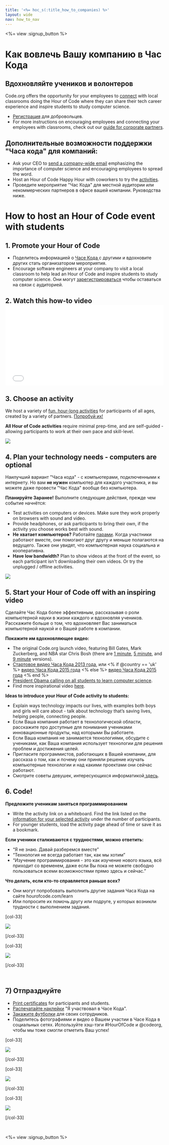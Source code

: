 ```yaml
---
title: '<%= hoc_s(:title_how_to_companies) %>'
layout: wide
nav: how_to_nav
---
```

<%= view :signup_button %>

# Как вовлечь Вашу компанию в Час Кода

## Вдохновляйте учеников и волонтеров

Code.org offers the opportunity for your employees to [connect](<%= resolve_url('https://code.org/volunteer') %>) with local classrooms doing the Hour of Code where they can share their tech career experience and inspire students to study computer science.

- [Регистрация](<%= resolve_url('https://code.org/volunteer') %>) для добровольцев.
- For more instructions on encouraging employees and connecting your employees with classrooms, check out our [guide for corporate partners](<%= localized_file('/files/hoc-corporate-toolkit.pdf') %>).

## Дополнительные возможности поддержки "Часа кода" для компаний:

- Ask your CEO to [send a company-wide email](<%= resolve_url('/promote/resources#sample-emails') %>) emphasizing the importance of computer science and encouraging employees to spread the word. 
- Host an Hour of Code Happy Hour with coworkers to try the [activities](<%= resolve_url('/learn') %>).
- Проведите мероприятие "Час Кода" для местной аудитории или некоммерческих партнеров в офисе вашей компании. Руководства ниже.

# How to host an Hour of Code event with students

## 1. Promote your Hour of Code

- Поделитесь информацией о [Часе Кода ](<%= resolve_url('/promote') %>) с другими и вдохновите других стать организатором мероприятия.
- Encourage software engineers at your company to visit a local classroom to help lead an Hour of Code and inspire students to study computer science. Они могут [зарегистрироваться](<%= resolve_url('https://code.org/volunteer/engineer') %>) чтобы оставаться на связи с аудиторией.

## 2. Watch this how-to video <iframe width="500" height="255" src="//www.youtube.com/embed/SrnvvWDm73k" frameborder="0" allowfullscreen mark="crwd-mark"></iframe> 

## 3. Choose an activity

We host a variety of [fun, hour-long activities](<%= resolve_url('/learn') %>) for participants of all ages, created by a variety of partners. [Попробуй их!](<%= resolve_url('/learn') %>)

**All Hour of Code activities** require minimal prep-time, and are self-guided - allowing participants to work at their own pace and skill-level.

[![](/images/fit-700/tutorials.png)](<%= resolve_url('/learn') %>)

## 4. Plan your technology needs - computers are optional

Наилучший вариант "Часа кода" - с компьютерами, подключенными к интернету. Но вам **не нужен** компьютер для каждого участника, и вы можете даже провести "Час Кода" вообще без компьютера.

**Планируйте Заранее!** Выполните следующие действия, прежде чем событие начнётся:

- Test activities on computers or devices. Make sure they work properly on browsers with sound and video.
- Provide headphones, or ask participants to bring their own, if the activity you choose works best with sound.
- **Не хватает компьютеров?** Работайте [парами](https://www.youtube.com/watch?v=vgkahOzFH2Q). Когда участники работают вместе, они помогают друг другу и меньше полагаются на ведущего. Также они увидят, что компьютерная наука социальна и кооперативна.
- **Have low bandwidth?** Plan to show videos at the front of the event, so each participant isn't downloading their own videos. Or try the unplugged / offline activities.

<img src="/images/fit-350/group_ipad.jpg" />

## 5. Start your Hour of Code off with an inspiring video

Сделайте Час Кода более эффективным, рассказывая о роли компьютерной науки в жизни каждого и вдохновляя учеников. Расскажите больше о том, что вдохновляет Вас заниматься компьютерной наукой и о Вашей работе в компании.

**Покажите им вдохновляющее видео:**

- The original Code.org launch video, featuring Bill Gates, Mark Zuckerberg, and NBA star Chris Bosh (there are [1 minute](https://www.youtube.com/watch?v=qYZF6oIZtfc), [5 minute](https://www.youtube.com/watch?v=nKIu9yen5nc), and [9 minute](https://www.youtube.com/watch?v=dU1xS07N-FA) versions).
- [Стартовое видео Часа Кода 2013 года](https://www.youtube.com/watch?v=FC5FbmsH4fw), или <% if @country == 'uk' %> [видео Часа Кода 2015 года](https://www.youtube.com/watch?v=7L97YMYqLHc) <% else %> [видео Часа Кода 2015 года](https://www.youtube.com/watch?v=7L97YMYqLHc) <% end %>
- [President Obama calling on all students to learn computer science](https://www.youtube.com/watch?v=6XvmhE1J9PY).
- Find more inspirational video [here](https://www.youtube.com/playlist?list=PLzdnOPI1iJNfpD8i4Sx7U0y2MccnrNZuP).

**Ideas to introduce your Hour of Code activity to students:**

- Explain ways technology impacts our lives, with examples both boys and girls will care about - talk about technology that’s saving lives, helping people, connecting people. 
- Если Ваша компания работает в технологической области, расскажите про доступные для понимания учениками инновационные продукты, над которыми Вы работаете.
- Если Ваша компания не занимается технологиями, обсудите с учениками, как Ваша компания использует технологии для решения проблем и достижения целей.
- Пригласите программистов, работающих в Вашей компании, для рассказа о том, как и почему они приняли решение изучать компьютерные технологии и над какими проектами они сейчас работают.
- Смотрите советы девушек, интересующихся информатикой[ здесь](<%= resolve_url('https://code.org/girls') %>).

## 6. Code!

**Предложите ученикам заняться программированием**

- Write the activity link on a whiteboard. Find the link listed on the [information for your selected activity](<%= resolve_url('/learn') %>) under the number of participants.
- For younger students, load the activity page ahead of time or save it as a bookmark.

**Если ученики сталкиваются с трудностями, можно ответить:**

- “Я не знаю. Давай разберемся вместе”
- “Технология не всегда работает так, как мы хотим”
- “Изучение программирования - это как изучение нового языка, всё приходит со временем, даже если Вы пока не можете свободно пользоваться всеми возможностями прямо здесь и сейчас.”

**Что делать, если кто-то справляется раньше всех?**

- Они могут попробовать выполнить другие задания Часа Кода на сайте hourofcode.com/learn
- Или попросите их помочь другу или подруге, у которых возникли трудности с выполнением задания.

[col-33]

![](/images/fit-250/highschoolgirls.jpeg)

[/col-33]

[col-33]

![](/images/fit-300/group_ar.jpg)

[/col-33]

<p style="clear:both">&nbsp;</p>

## 7) Отпразднуйте

- [Print certificates](<%= resolve_url('https://code.org/certificates') %>) for participants and students.
- [Распечатайте наклейки](<%= resolve_url('/promote/resources#stickers') %>) "Я участвовал в Часе Кода".
- [Закажите футболки](http://blog.code.org/post/132608499493/hour-of-code-shirts-and-more) для своих сотрудников.
- Поделитесь фотографиями и видео о Вашем участии в Часе Кода в социальных сетях. Используйте хэш-тэги #HourOfCode и @codeorg, чтобы мы тоже смогли отметить Ваш успех!

[col-33]

![](/images/fit-250/celebrate2.jpeg)

[/col-33]

[col-33]

![](/images/fit-260/highlight-certificates.jpg)

[/col-33]

[col-33]

![](/images/fit-300/boy-certificate.jpg)

[/col-33]

<p style="clear:both">&nbsp;</p>

<%= view :signup_button %>